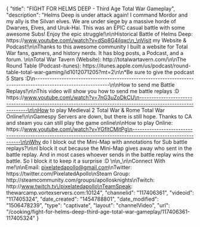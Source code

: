{
    "title": "FIGHT FOR HELMS DEEP - Third Age Total War Gameplay",
    "description": "Helms Deep is under attack again!  I command Mordor and my ally is the Silvan elves.  We are under siege by a massive horde of Dwarves, Elves, and Uruk-Hai. This was an EPIC casual battle with some awesome Subs!  Enjoy the epic struggle!\n\nHistorical Battle of Helms Deep: https:\/\/www.youtube.com\/watch?v=dSp8G4ilqxc\n_\nVisit my Website & Podcast!\n\nThanks to this awesome community I built a website for Total War fans, gamers, and history nerds.  It has blog posts, a Podcast, and a forum.  \n\nTotal War Tavern (Website): http:\/\/totalwartavern.com\/\n\nThe Round Table (Podcast-itunes): https:\/\/itunes.apple.com\/us\/podcast\/round-table-total-war-gaming\/id1012071205?mt=2\n\n*Be sure to give the podcast 5 Stars :D\n-------------------------------------------------------------------------------------------------------------\n\nHow to send me Battle Replays!\n\nThis video will show you how to send me battle replays :D https:\/\/www.youtube.com\/watch?v=7nG3uZoDkCU\n-------------------------------------------------------------------------------------------------------------\n\nHow to play Medieval 2 Total War & Rome Total War Online!\n\nGamespy Servers are down, but there is still hope.  Thanks to CA and steam you can still play the game online\n\nHow to play Online: https:\/\/www.youtube.com\/watch?v=YGfItCMitPg\n-------------------------------------------------------------------------------------------------------------\n\nWhy do I block out the Mini-Map with annotations for Sub battle replays?\n\nI block it out because the Mini-Map gives away who sent in the battle replay.  And in most cases whoever sends in the battle replay wins the battle.  So I block it to keep it a surprise :D  \n\n_\n\nConnect With me!\n\nEmail: pixelatedapollo@gmail.com\nTwitter: https:\/\/twitter.com\/PixelatedApollo\nSteam Group:  http:\/\/steamcommunity.com\/groups\/apollosknights\nTwitch: http:\/\/www.twitch.tv\/pixelatedapollo\nTeamSpeak: thewarcamp.vortexservers.com:10124",
    "channelid": "117406361",
    "videoid": "117405324",
    "date_created": "1454788801",
    "date_modified": "1506478239",
    "type": "captivate",
    "layout": "channelVideo",
    "url": "\/cooking\/fight-for-helms-deep-third-age-total-war-gameplay\/117406361-117405324"
}